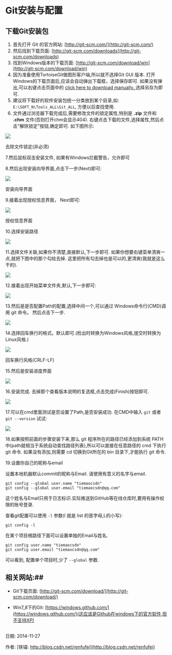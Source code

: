 Git安装与配置
==

## 下载Git安装包

1. 首先打开 Git 的官方网站: [http://git-scm.com/](http://git-scm.com/)
2. 然后找到下载页面: [http://git-scm.com/downloads](http://git-scm.com/downloads)
3. 找到Windows版本的下载页面: [http://git-scm.com/download/win](http://git-scm.com/download/win)
4. 因为准备使用TortoiseGit做图形客户端,所以就不选择Git GUI 版本. 打开Windows的下载页面后,应该会自动弹出下载框，选择保存即可. 如果没有弹出,可以右键点击页面中的 [click here to download manually.](https://github.com/msysgit/msysgit/releases/download/Git-1.9.4-preview20140929/Git-1.9.4-preview20140929.exe),选择另存为即可.
5. 建议将下载好的软件安装包统一分类放到某个目录,如: `E:\SOFT_N\Tools_ALL\Git_ALL`, 方便以后查找使用.
6. 文件通过浏览器下载完成后,需要修改文件的锁定属性,特别是 **.zip** 文件和 **.chm** 文件(否则打开chm会显示404). 右键点击下载的文件,选择属性,然后点击"解除锁定"按钮,确定即可. 如下图所示:

![](01_UnlockFile.png)

去除文件锁定(非必须)

7.然后鼠标双击安装文件, 如果有Windows拦截警告，允许即可

8.然后出现安装向导界面,点击下一步(Next)即可:

![](02_WizardNext.png)

安装向导界面

9.接着出现授权信息界面， Next即可:

![](03_LicenceNext.png)

授权信息界面

10.选择安装路径

![](04_InstallPath.png)

11.选择文件关联,如果你不清楚,直接默认,下一步即可. 如果你想要右键菜单清爽一点,就把下图中的那个勾给去掉. 这里把所有勾去掉也是可以的,更清爽(我就是这么干的).

![](05_Associate.png)

12.接着出现开始菜单文件夹,默认,下一步即可:

![](06_StartMenu.png)

13.然后是是否配置Path的配置,选择中间一个,可以通过 Windows命令行(CMD)调用 git 命令。 然后点击下一步.

![](07_GitPath.png)

14.选择回车换行的格式。默认即可.(检出时转换为Windows风格,提交时转换为Linux风格.)

![](08_CRLF.png)

回车换行风格(CRLF-LF)

15.然后是安装进度界面

![](09_Installing.png)

16.安装完成. 去掉那个查看版本说明的复选框,点击完成(Finish)按钮即可.

![](10_Finish.png)

17.可以在cmd里面测试是否设置了Path,是否安装成功.
在CMD中输入 `git` 或者 `git --version` 试试:

![](11_Git_CMD.png)

18.如果按照前面的步骤安装下来,那么 git 程序所在的路径已经添加到系统 PATH 中(path就相当于系统自动查找路径列表),所以可以直接在任意路径的 cmd 下执行 git 命令. 如果没有添加,则需要 cd 切换到Git所在的 bin 目录下,才能执行 git 命令.

19.设置你自己的昵称与email

设置本地机器默认commit的昵称与Email. 请使用有意义的名字与email.

	git config --global user.name "tiemaocsdn"
	git config --global user.email "tiemaocsdn@qq.com"

这个姓名与Email只用于日志标识.实际推送到GitHub等在线仓库时,要用有操作权限的账号登录.

查看git配置可以使用 `-l` 参数(l 就是 list 的首字母,L的小写):

	git config -l

在某个项目根路径下面可以设置单独的Email与姓名.

	git config user.name "tiemaocsdn"
	git config user.email "tiemaocsdn@qq.com"

可以看到, 配置单个项目时,少了 `--global` 参数.

## 相关网站:##

- Git下载页面: [http://git-scm.com/download/](http://git-scm.com/download/)

- Win7_8下的Git: [https://windows.github.com/](https://windows.github.com/)(这应该是Github在windows下的官方软件,但不支持XP)

##

日期: 2014-11-27

作者: [铁锚: http://blog.csdn.net/renfufei](http://blog.csdn.net/renfufei)
